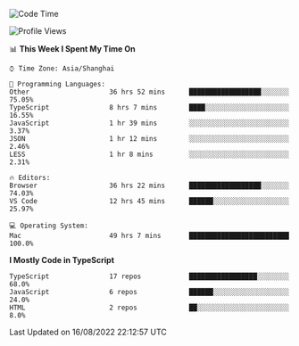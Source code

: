<!--START_SECTION:waka-->
![Code Time](http://img.shields.io/badge/Code%20Time-0%20secs-blue)

![Profile Views](http://img.shields.io/badge/Profile%20Views-3-blue)

📊 **This Week I Spent My Time On** 

```text
⌚︎ Time Zone: Asia/Shanghai

💬 Programming Languages: 
Other                    36 hrs 52 mins      ██████████████████░░░░░░░   75.05% 
TypeScript               8 hrs 7 mins        ████░░░░░░░░░░░░░░░░░░░░░   16.55% 
JavaScript               1 hr 39 mins        ░░░░░░░░░░░░░░░░░░░░░░░░░   3.37% 
JSON                     1 hr 12 mins        ░░░░░░░░░░░░░░░░░░░░░░░░░   2.46% 
LESS                     1 hr 8 mins         ░░░░░░░░░░░░░░░░░░░░░░░░░   2.31%

🔥 Editors: 
Browser                  36 hrs 22 mins      ██████████████████░░░░░░░   74.03% 
VS Code                  12 hrs 45 mins      ██████░░░░░░░░░░░░░░░░░░░   25.97%

💻 Operating System: 
Mac                      49 hrs 7 mins       █████████████████████████   100.0%

```

**I Mostly Code in TypeScript** 

```text
TypeScript               17 repos            █████████████████░░░░░░░░   68.0% 
JavaScript               6 repos             ██████░░░░░░░░░░░░░░░░░░░   24.0% 
HTML                     2 repos             ██░░░░░░░░░░░░░░░░░░░░░░░   8.0%

```



 Last Updated on 16/08/2022 22:12:57 UTC
<!--END_SECTION:waka-->
